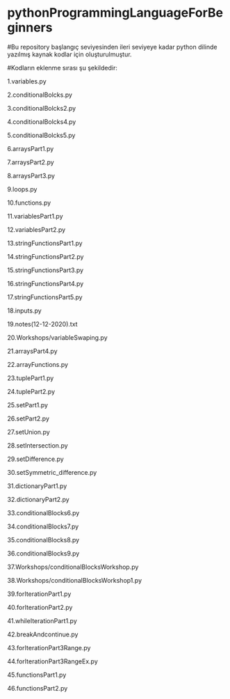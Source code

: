 # pythonProgrammingLanguageForBeginners
#Bu repository başlangıç seviyesinden ileri seviyeye kadar python dilinde yazılmış kaynak kodlar için oluşturulmuştur.

#Kodların eklenme sırası şu şekildedir:

1.variables.py

2.conditionalBolcks.py

3.conditionalBolcks2.py

4.conditionalBolcks4.py

5.conditionalBolcks5.py

6.arraysPart1.py

7.arraysPart2.py

8.arraysPart3.py

9.loops.py

10.functions.py

11.variablesPart1.py

12.variablesPart2.py

13.stringFunctionsPart1.py

14.stringFunctionsPart2.py

15.stringFunctionsPart3.py

16.stringFunctionsPart4.py

17.stringFunctionsPart5.py

18.inputs.py  

19.notes(12-12-2020).txt

20.Workshops/variableSwaping.py

21.arraysPart4.py

22.arrayFunctions.py

23.tuplePart1.py

24.tuplePart2.py

25.setPart1.py

26.setPart2.py

27.setUnion.py

28.setIntersection.py

29.setDifference.py

30.setSymmetric_difference.py

31.dictionaryPart1.py

32.dictionaryPart2.py

33.conditionalBlocks6.py

34.conditionalBlocks7.py

35.conditionalBlocks8.py

36.conditionalBlocks9.py

37.Workshops/conditionalBlocksWorkshop.py

38.Workshops/conditionalBlocksWorkshop1.py

39.forIterationPart1.py

40.forIterationPart2.py

41.whileIterationPart1.py

42.breakAndcontinue.py

43.forIterationPart3Range.py

44.forIterationPart3RangeEx.py

45.functionsPart1.py

46.functionsPart2.py
